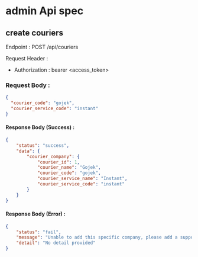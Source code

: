 # admin Api spec

## create couriers

Endpoint : POST /api/couriers

Request Header :
- Authorization : bearer <access_token>


### Request Body :


```json
{
  "courier_code": "gojek",
  "courier_service_code": "instant"
}
```

#### Response Body (Success) :

```json
{
	"status": "success",
	"data": {
		"courier_company": {
			"courier_id": 1,
			"courier_name": "Gojek",
			"courier_code": "gojek",
			"courier_service_name": "Instant",
			"courier_service_code": "instant"
		}
	}
}
```

#### Response Body (Error) :
```json
{
	"status": "fail",
	"message": "Unable to add this specific company, please add a supported company",
	"detail": "No detail provided"
}
```
